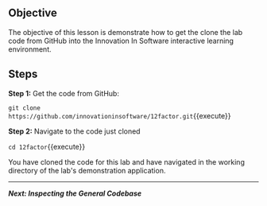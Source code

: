 ## Objective
The objective of this lesson is demonstrate how to get the clone the lab code from GitHub into the Innovation In Software interactive learning environment.

## Steps

**Step 1:** Get the code from GitHub:

`git clone https://github.com/innovationinsoftware/12factor.git`{{execute}}

**Step 2:** Navigate to the code just cloned

`cd 12factor`{{execute}}

You have cloned the code for this lab and have navigated in the working directory of the lab's demonstration application. 

---

***Next: Inspecting the General Codebase***